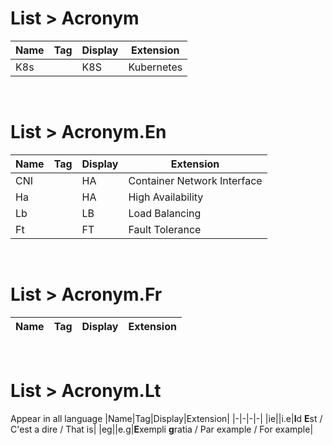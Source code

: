 
# List > Acronym

|Name|Tag|Display|Extension|
|-|-|-|-|
|K8s||K8S|Kubernetes|
<br>

# List > Acronym.En

|Name|Tag|Display|Extension|
|-|-|-|-|
|CNI||HA|Container Network Interface|
|Ha||HA|High Availability|
|Lb||LB|Load Balancing|
|Ft||FT|Fault Tolerance|
<br>


# List > Acronym.Fr

|Name|Tag|Display|Extension|
|-|-|-|-|
<br>


# List > Acronym.Lt
Appear in all language
|Name|Tag|Display|Extension|
|-|-|-|-|
|ie||i.e|**I**d **E**st / C'est a dire / That is|
|eg||e.g|**E**xempli **g**ratia / Par example / For example|

[//]: #(Reference)
[Back_Readme]:           ./readme.md         "Home > List"

[Synonym_list]:     /../topic/list/synonym_list.md (List > Acronym)
[Translate_list]:   /../topic/list/translate_list.md (List > Translation)
[Todo]:            Todo (Todo)
